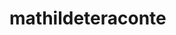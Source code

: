 ﻿<!DOCTYPE html>
<html lang="fr">
<head>
    <meta charset="UTF-8">
    <meta http-equiv="X-UA-Compatible" content="IE=edge">
    <meta name="viewport" content="width=device-width, initial-scale=1.0">
    <meta name="google-site-verification" content="zsqdeIbZjGkzGVs59jZ1swAoA_Y_zoui_tn1yRpf-kk">
    <meta name="google-adsense-account" content="ca-pub-9634471842051797">
<script async src="https://pagead2.googlesyndication.com/pagead/js/adsbygoogle.js?client=ca-pub-9634471842051797"
     crossorigin="anonymous"></script>
    <title>Document</title>
</head>
<body>
    <h1>mathildeteraconte</h1>
</body>
</html>
